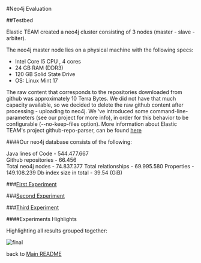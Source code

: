 #Neo4j Evaluation

##Testbed

Elastic TEAM created a neo4j cluster consisting of 3 nodes (master - slave - arbiter).

The neo4j master node lies on a physical machine with the following specs:
* Intel Core I5 CPU , 4 cores
* 24 GB RAM (DDR3)
* 120 GB Solid State Drive
* OS: Linux Mint 17


The raw content that corresponds to the repositories downloaded from github was approximately 10 Terra Bytes. We did not have that much capacity available, so we decided to delete the raw github content after processing - uploading to neo4j. We ‘ve introduced some command-line-parameters (see our  project for more info), in order for this behavior to be configurable (--no-keep-files option). More information about Elastic TEAM's project github-repo-parser, can be found [here](https://github.com/ElasticThree/Neo4j_vs_Titan.git)

####Our neo4j database consists of the following:

Java lines of Code - 544.477.667  
Github repositories - 66.456  
Total neo4j nodes - 74.837.377
Total relationships - 69.995.580
Properties - 149.108.239
Db index size in total - 39.54  (GiB) 



###[First Experiment](https://github.com/ElasticThree/Neo4j_vs_Titan/tree/master/Evaluation/first)

###[Second Experiment](https://github.com/ElasticThree/Neo4j_vs_Titan/tree/master/Evaluation/second)

###[Third Experiment](https://github.com/ElasticThree/Neo4j_vs_Titan/tree/master/Evaluation/third)

####Experiments Highlights

Highlighting all results grouped together:

![final](https://cloud.githubusercontent.com/assets/11991105/20261194/716df9f2-aa65-11e6-9110-6c9743332097.png)

back to [Main README](https://github.com/ElasticThree/Neo4j_vs_Titan)

